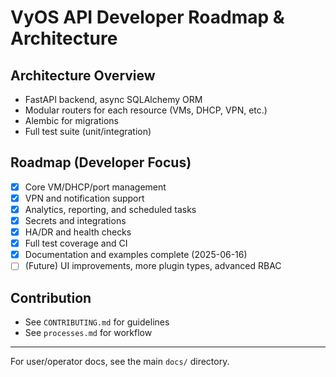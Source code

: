 # VyOS API Developer Roadmap & Architecture

## Architecture Overview
- FastAPI backend, async SQLAlchemy ORM
- Modular routers for each resource (VMs, DHCP, VPN, etc.)
- Alembic for migrations
- Full test suite (unit/integration)

## Roadmap (Developer Focus)
- [x] Core VM/DHCP/port management
- [x] VPN and notification support
- [x] Analytics, reporting, and scheduled tasks
- [x] Secrets and integrations
- [x] HA/DR and health checks
- [x] Full test coverage and CI
- [x] Documentation and examples complete (2025-06-16)
- [ ] (Future) UI improvements, more plugin types, advanced RBAC

## Contribution
- See `CONTRIBUTING.md` for guidelines
- See `processes.md` for workflow

---
For user/operator docs, see the main `docs/` directory.
